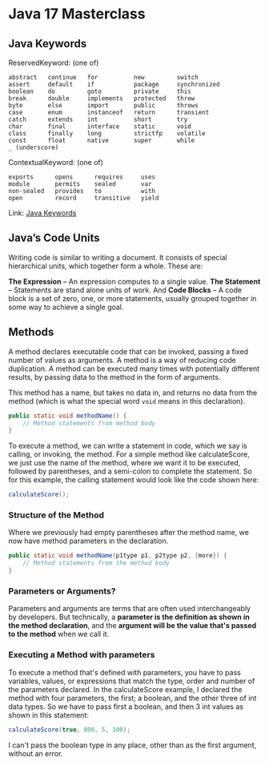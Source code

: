 # Java 17 Masterclass

## Java Keywords

ReservedKeyword:
(one of)
```
abstract   continue   for          new         switch
assert     default    if           package     synchronized
boolean    do         goto         private     this
break      double     implements   protected   throw
byte       else       import       public      throws
case       enum       instanceof   return      transient
catch      extends    int          short       try
char       final      interface    static      void
class      finally    long         strictfp    volatile
const      float      native       super       while
_ (underscore)
```

ContextualKeyword:
(one of)

```
exports      opens      requires     uses
module       permits    sealed       var
non-sealed   provides   to           with
open         record     transitive   yield
```

Link: [Java Keywords](https://docs.oracle.com/javase/specs/jls/se17/html/jls-3.html#jls-3.9)

## Java’s Code Units

Writing code is similar to writing a document. It consists of special hierarchical units, which together form a whole.
These are:

**The Expression** – An expression computes to a single value.
**The Statement** – Statements are stand alone units of work.
And **Code Blocks** – A code block is a set of zero, one, or more statements, usually grouped together in some way to achieve a single goal.

## Methods

A method declares executable code that can be invoked, passing a fixed number of values as arguments.
A method is a way of reducing code duplication.
A method can be executed many times with potentially different results, by passing data to the method in the form of arguments.

This method has a name, but takes no data in, and returns no data from the method (which is what the special word `void` means in this declaration).

```java
public static void methodName() {
    // Method statements from method body
}
```

To execute a method, we can write a statement in code, which we say is calling, or invoking, the method.
For a simple method like calculateScore, we just use the name of the method, where we want it to be executed, followed by parentheses, and a semi-colon to complete the statement.
So for this example, the calling statement would look like the code shown here:

```java
calculateScore();
```

### Structure of the Method

Where we previously had empty parentheses after the method name, we now have method parameters in the declaration.

```java
public static void methodName(p1type p1, p2type p2, {more}) {
    // Method statements from the method body
}
```

### Parameters or Arguments?

Parameters and arguments are terms that are often used interchangeably by developers.
But technically, a **parameter is the definition as shown in the method declaration**, and the **argument will be the value that's passed to the method** when we call it.

### Executing a Method with parameters

To execute a method that's defined with parameters, you have to pass variables, values, or expressions that match the type, order and number of the parameters declared.
In the calculateScore example, I declared the method with four parameters, the first; a boolean, and the other three of int data types.
So we have to pass first a boolean, and then 3 int values as shown in this statement:

```java
calculateScore(true, 800, 5, 100);
```
I can't pass the boolean type in any place, other than as the first argument, without an error.

